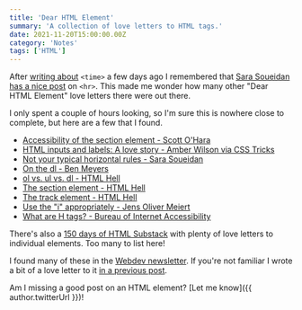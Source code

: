 ```yaml
---
title: 'Dear HTML Element'
summary: 'A collection of love letters to HTML tags.'
date: 2021-11-20T15:00:00.00Z
category: 'Notes'
tags: ['HTML']
---
```


After [writing about](/articles/time-is-on-your-side/) ```<time>``` a few days ago I remembered that [Sara Soueidan has a nice post](https://www.sarasoueidan.com/blog/horizontal-rules/) on ```<hr>```. This made me wonder how many other "Dear HTML Element" love letters there were out there.

I only spent a couple of hours looking, so I'm sure this is nowhere close to complete, but here are a few that I found.

* [Accessibility of the section element - Scott O'Hara](https://www.scottohara.me/blog/2021/07/16/section.html)
* [HTML inputs and labels: A love story - Amber Wilson via CSS Tricks](https://css-tricks.com/html-inputs-and-labels-a-love-story/)
* [Not your typical horizontal rules - Sara Soueidan](https://www.sarasoueidan.com/blog/horizontal-rules/)
* [On the dl - Ben Meyers](https://benmyers.dev/blog/on-the-dl/)
* [ol vs. ul vs. dl - HTML Hell](https://www.htmhell.dev/tips/ol-vs-ul-vs-div/)
* [The section element - HTML Hell](https://www.htmhell.dev/tips/the-section-element/)
* [The track element - HTML Hell](https://www.htmhell.dev/tips/the-track-element/)
* [Use the "i" appropriately - Jens Oliver Meiert](https://meiert.com/en/blog/use-i-appropriately/)
* [What are H tags? - Bureau of Internet Accessibility](https://www.boia.org/blog/what-are-h-tags-how-headings-affect-user-experience)

There's also a [150 days of HTML Substack](https://150daysofhtml.substack.com/archive) with plenty of love letters to individual elements. Too many to list here!

I found many of these in the [Webdev newsletter](https://www.d.umn.edu/itss/training/online/webdesign/webdev_listserv.html). If you're not familiar I wrote a bit of a love letter to it [in a previous post](/notes/quick-fix-and-a-test/).

Am I missing a good post on an HTML element? [Let me know]({{ author.twitterUrl }})!
